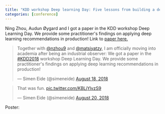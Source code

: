 ```yaml
---
title: "KDD workshop Deep learning Day: Five lessons from building a deep neural network recommender for marketplaces"
categories: [conference]
---
```


Ning Zhou, Audun Øygard and I got a paper in the KDD workshop Deep Learning Day.
We provide some practitioner's findings on applying deep learning recommendations in production! Link to [paper here.](http://www.kdd.org/kdd2018/files/deep-learning-day/DLDay18_paper_9.pdf)

<blockquote class="twitter-tweet" data-lang="en"><p lang="en" dir="ltr">Together with <a href="https://twitter.com/nzhou9?ref_src=twsrc%5Etfw">@nzhou9</a> and <a href="https://twitter.com/matsiyatzy?ref_src=twsrc%5Etfw">@matsiyatzy</a>, I am officially moving into academia after being an industrial observer: We got a paper in the <a href="https://twitter.com/hashtag/KDD2018?src=hash&amp;ref_src=twsrc%5Etfw">#KDD2018</a> workshop Deep Learning Day. We provide some practitioner&#39;s findings on applying deep learning recommendations in production!</p>&mdash; Simen Eide (@simeneide) <a href="https://twitter.com/simeneide/status/1030774986666070016?ref_src=twsrc%5Etfw">August 18, 2018</a></blockquote>
<script async src="https://platform.twitter.com/widgets.js" charset="utf-8"></script>

<blockquote class="twitter-tweet" data-lang="en"><p lang="en" dir="ltr">That was fun. <a href="https://t.co/KBLjYlvzS9">pic.twitter.com/KBLjYlvzS9</a></p>&mdash; Simen Eide (@simeneide) <a href="https://twitter.com/simeneide/status/1031654338693877761?ref_src=twsrc%5Etfw">August 20, 2018</a></blockquote>
<script async src="https://platform.twitter.com/widgets.js" charset="utf-8"></script>

Poster:

<object data="{{ site.baseurl }}/assets_old/assets/2018-08-19-KDD-poster.pdf" width="100%" height="500" type='application/pdf'/>
